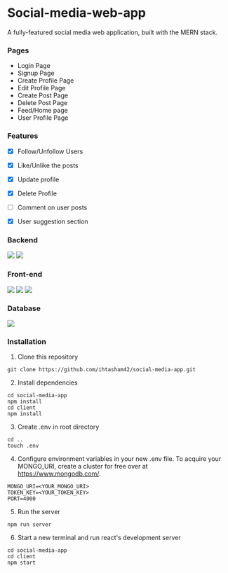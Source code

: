 # Social-media-web-app
A fully-featured social media web application, built with the MERN stack.

### Pages

- Login Page
- Signup Page
- Create Profile Page
- Edit Profile Page
- Create Post Page
- Delete Post Page
- Feed/Home page
- User Profile Page

### Features

- [x] Follow/Unfollow Users
- [x] Like/Unlike the posts
- [x] Update profile
- [x] Delete Profile
- [ ] Comment on user posts
- [x] User suggestion section


### Backend 
<img src="https://img.shields.io/badge/Node.js-43853D?style=for-the-badge&logo=node.js&logoColor=white" /> <img src="https://img.shields.io/badge/Express.js-404D59?style=for-the-badge" /> 
### Front-end
<img src="https://img.shields.io/badge/React-20232A?style=for-the-badge&logo=react&logoColor=61DAFB"/> <img src="https://img.shields.io/badge/Redux-593D88?style=for-the-badge&logo=redux&logoColor=white"/> <img src="https://img.shields.io/badge/Sass-CC6699?style=for-the-badge&logo=sass&logoColor=white"/>
### Database 
<img src="https://img.shields.io/badge/MongoDB-4EA94B?style=for-the-badge&logo=mongodb&logoColor=white"/>


### Installation
1) Clone this repository  
```
git clone https://github.com/ihtasham42/social-media-app.git
```
2) Install dependencies  
```
cd social-media-app  
npm install
cd client
npm install
```
3) Create .env in root directory
```
cd ..
touch .env
```
4) Configure environment variables in your new .env file. To acquire your MONGO_URI, create a cluster for free over at https://www.mongodb.com/.
```
MONGO_URI=<YOUR_MONGO_URI> 
TOKEN_KEY=<YOUR_TOKEN_KEY>
PORT=4000
```
5) Run the server
```
npm run server
```
6) Start a new terminal and run react's development server
```
cd social-media-app
cd client
npm start
```
